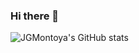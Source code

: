 ### Hi there 👋

![JGMontoya's GitHub stats](https://github-readme-stats.vercel.app/api?username=jgmontoya&show_icons=true&theme=github_dark&count_private=true)

<!--
**jgmontoya/jgmontoya** is a ✨ _special_ ✨ repository because its `README.md` (this file) appears on your GitHub profile.

Here are some ideas to get you started:

- 🔭 I’m currently working on ...
- 🌱 I’m currently learning ...
- 👯 I’m looking to collaborate on ...
- 🤔 I’m looking for help with ...
- 💬 Ask me about ...
- 📫 How to reach me: ...
- 😄 Pronouns: ...
- ⚡ Fun fact: ...
-->
